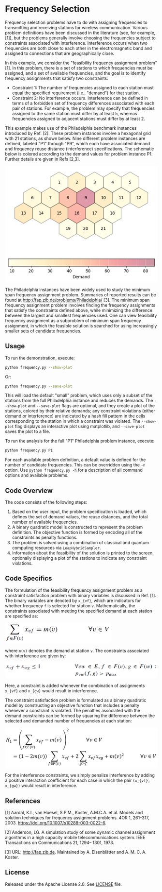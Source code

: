 # Frequency Selection

Frequency selection problems have to do with assigning frequencies to
transmitting and receiving stations for wireless communication.  Various problem
definitions have been discussed in the literature (see, for example, [1]), but
the problems generally involve choosing the frequencies subject to constraints
associated with interference.  Interference occurs when two frequencies are both
close to each other in the electromagnetic band and assigned to connections that
are geographically close.

In this example, we consider the "feasibility frequency assignment problem" [1].
In this problem, there is a set of stations to which frequencies must be
assigned, and a set of available frequencies, and the goal is to identify
frequency assignments that satisfy two constraints:

- Constraint 1: The number of frequencies assigned to each station must equal
  the specified requirement (i.e., "demand") for that station.
- Constraint 2: No interference occurs.  Interference can be defined in terms of
  a forbidden set of frequency differences associated with each pair of
  stations.  For example, the problem may specify that frequencies assigned to
  the same station must differ by at least 5, whereas frequencies assigned to
  adjacent stations must differ by at least 2.

This example makes use of the Philadelphia benchmark instances introduced by
Ref. [2].  These problem instances involve a hexagonal grid with 21 stations, as
shown below.  Nine different problem instances are defined, labeled "P1" through
"P9", which each have associated demand and frequency reuse distance
(interference) specifications.  The schematic below is colored according to the
demand values for problem instance P1.  Further details are given in Refs [2,3].

![Philadelphia instance](_static/Philadelphia.png)

The Philadelphia instances have been widely used to study the minimum span
frequency assignment problem.  Summaries of reported results can be found at
http://fap.zib.de/problems/Philadelphia/ [3].  The minimum span frequency
assignment problem involves finding the frequency assignments that satisfy the
constraints defined above, while minimizing the difference between the largest
and smallest frequencies used.  One can view feasibility frequency assignment as
a subproblem of minimum span frequency assignment, in which the feasible
solution is searched for using increasingly smaller sets of candidate
frequencies.


## Usage

To run the demonstration, execute:

```bash
python frequency.py --show-plot
```

Or:

```bash
python frequency.py --save-plot
```

This will load the default "small" problem, which uses only a subset of the
stations from the full Philadelphia instance and reduces the demands.  The
`--show-plot` and `--save-plot` flags are optional, and they create a plot of
the stations, colored by their relative demands; any constraint violations
(either demand or interference) are indicated by a hash fill pattern in the
cells corresponding to the station in which a constraint was violated.  The
`--show-plot` flag displays an interactive plot using matplotlib, and
`--save-plot` saves the plot to a file.

To run the analysis for the full "P1" Philadelphia problem instance, execute:

```bash
python frequency.py P1
```

For each available problem definition, a default value is defined for the number
of candidate frequencies.  This can be overridden using the `-n` option.  Use
`python frequency.py -h` for a description of all command options and available
problems.


## Code Overview

The code consists of the following steps:

1. Based on the user input, the problem specification is loaded, which defines
   the set of demand values, the reuse distances, and the total number of
   available frequencies.
2. A binary quadratic model is constructed to represent the problem definition.
   The objective function is formed by encoding all of the constraints as
   penalty functions.
3. The problem is solved using a combination of classical and quantum computing
   resources via `LeapHybridSampler`.
4. Information about the feasibility of the solution is printed to the screen,
   optionally displaying a plot of the stations to indicate any constraint
   violations.


## Code Specifics

The formulation of the feasibility frequency assignment problem as a constraint
satisfaction problem with binary variables is discussed in Ref. [1].  The binary
variables are denoted by `x_{vf}`, which are indicators for whether frequency
`f` is selected for station `v`.  Mathematically, the constraints associated
with meeting the specified demand at each station are specified as:

![Eq1](_static/Eq1.png)

where `m(v)` denotes the demand at station `v`.  The constraints associated with
interference are given by:

![Eq2](_static/Eq2.png)

Here, a constraint is added whenever the combination of assignments `x_{vf}` and
`x_{gw}` would result in interference.

The constraint satisfaction problem is formulated as a binary quadratic model by
constructing an objective function that includes a penalty whenever a constraint
is violated.  The penalties associated with the demand constraints can be formed
by squaring the difference between the selected and demanded number of
frequencies at each station:

![H1](_static/H1.png)

For the interference constraints, we simply penalize interference by adding a
positive interaction coefficient for each case in which the pair `(x_{vf},
x_{gw})` would result in interference.


## References

[1] Aardal, K.I., van Hoesel, S.P.M., Koster, A.M.C.A. et al. Models and
solution techniques for frequency assignment problems. 4OR 1, 261–317,
2003. https://doi.org/10.1007/s10288-003-0022-6.

[2] Anderson, LG. A simulation study of some dynamic channel assignment
algorithms in a high capacity mobile telecommunications system. IEEE
Transactions on Communications 21, 1294– 1301, 1973.

[3] URL: http://fap.zib.de. Maintained by A. Eisenblätter and
A. M. C. A. Koster.


## License

Released under the Apache License 2.0. See [LICENSE](LICENSE) file.
